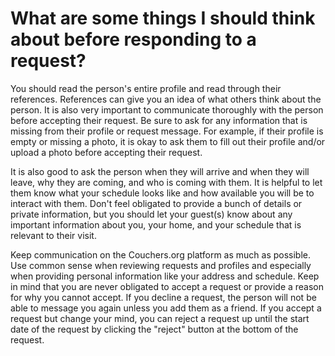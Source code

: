 # What are some things I should think about before responding to a request?

You should read the person's entire profile and read through their references. References can give you an idea of what others think about the person. It is also very important to communicate thoroughly with the person before accepting their request. Be sure to ask for any information that is missing from their profile or request message. For example, if their profile is empty or missing a photo, it is okay to ask them to fill out their profile and/or upload a photo before accepting their request.

It is also good to ask the person when they will arrive and when they will leave, why they are coming, and who is coming with them. It is helpful to let them know what your schedule looks like and how available you will be to interact with them. Don't feel obligated to provide a bunch of details or private information, but you should let your guest(s) know about any important information about you, your home, and your schedule that is relevant to their visit.

Keep communication on the Couchers.org platform as much as possible. Use common sense when reviewing requests and profiles and especially when providing personal information like your address and schedule. Keep in mind that you are never obligated to accept a request or provide a reason for why you cannot accept. If you decline a request, the person will not be able to message you again unless you add them as a friend. If you accept a request but change your mind, you can reject a request up until the start date of the request by clicking the "reject" button at the bottom of the request.
